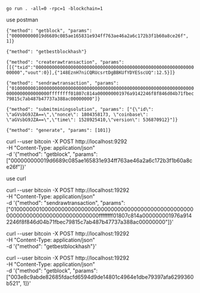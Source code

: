 
`go run . -all=0 -rpc=1 -blockchain=1`



use postman

`{"method": "getblock", "params": ["000000000019d6689c085ae165831e934ff763ae46a2a6c172b3f1b60a8ce26f", 1]}`

`{"method": "getbestblockhash"}`

`{"method": "createrawtransaction", "params": [[{"txid":"0000000000000000000000000000000000000000000000000000000000000000","vout":0}],{"148EznH7niCQRUcsrtDgBBKUfYDYESscUQ":12.5}]}`

`{"method": "sendrawtransaction", "params": ["010000000100000000000000000000000000000000000000000000000000000000000000000000000000ffffffff01807c814a000000001976a9142246f8f846d04b71fbec79815c7ab487b47737a388ac00000000"]}`

`{"method": "submitminingsolution", "params": ["{\"id\": \"aGVsbG9JZA==\",\"nonce\": 1804358173, \"coinbase\": \"aGVsbG9JZA==\",\"time\": 1528925410,\"version\": 536870912}"]}`

`{"method": "generate", "params": [101]}`

curl --user bitcoin  -X POST http://localhost:9292 \
     -H "Content-Type: application/json" \
     -d '{"method": "getblock", "params": ["000000000019d6689c085ae165831e934ff763ae46a2a6c172b3f1b60a8ce26f"]}'

use curl

curl --user bitcoin  -X POST http://localhost:19292 \
     -H "Content-Type: application/json" \
     -d '{"method": "sendrawtransaction", "params": ["010000000100000000000000000000000000000000000000000000000000000000000000000000000000ffffffff01807c814a000000001976a9142246f8f846d04b71fbec79815c7ab487b47737a388ac00000000"]}'

curl --user bitcoin  -X POST http://localhost:19292 \
     -H "Content-Type: application/json" \
     -d '{"method": "getbestblockhash"}'

curl --user bitcoin  -X POST http://localhost:19292 \
     -H "Content-Type: application/json" \
     -d '{"method": "getblock", "params": ["003e8c9abde82685fdacfd6594d9de14801c4964e1dbe79397afa6299360b521", 1]}'


